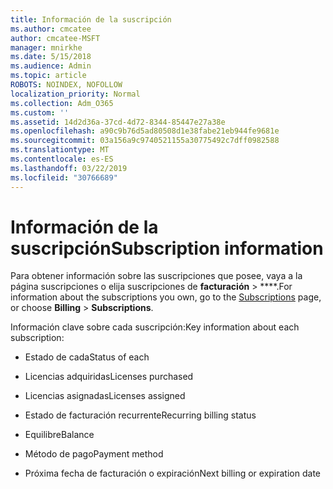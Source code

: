 ```yaml
---
title: Información de la suscripción
ms.author: cmcatee
author: cmcatee-MSFT
manager: mnirkhe
ms.date: 5/15/2018
ms.audience: Admin
ms.topic: article
ROBOTS: NOINDEX, NOFOLLOW
localization_priority: Normal
ms.collection: Adm_O365
ms.custom: ''
ms.assetid: 14d2d36a-37cd-4d72-8344-85447e27a38e
ms.openlocfilehash: a90c9b76d5ad80508d1e38fabe21eb944fe9681e
ms.sourcegitcommit: 03a156a9c9740521155a30775492c7dff0982588
ms.translationtype: MT
ms.contentlocale: es-ES
ms.lasthandoff: 03/22/2019
ms.locfileid: "30766689"
---
```

# <a name="subscription-information"></a><span data-ttu-id="eeef5-102">Información de la suscripción</span><span class="sxs-lookup"><span data-stu-id="eeef5-102">Subscription information</span></span>

<span data-ttu-id="eeef5-103">Para obtener información sobre las suscripciones que posee, vaya a [](https://go.microsoft.com/fwlink/p/?linkid=842054) la página suscripciones o elija suscripciones de **facturación** \> \*\*\*\*.</span><span class="sxs-lookup"><span data-stu-id="eeef5-103">For information about the subscriptions you own, go to the [Subscriptions](https://go.microsoft.com/fwlink/p/?linkid=842054) page, or choose **Billing** \> **Subscriptions**.</span></span>
  
<span data-ttu-id="eeef5-104">Información clave sobre cada suscripción:</span><span class="sxs-lookup"><span data-stu-id="eeef5-104">Key information about each subscription:</span></span>
  
- <span data-ttu-id="eeef5-105">Estado de cada</span><span class="sxs-lookup"><span data-stu-id="eeef5-105">Status of each</span></span>
    
- <span data-ttu-id="eeef5-106">Licencias adquiridas</span><span class="sxs-lookup"><span data-stu-id="eeef5-106">Licenses purchased</span></span>
    
- <span data-ttu-id="eeef5-107">Licencias asignadas</span><span class="sxs-lookup"><span data-stu-id="eeef5-107">Licenses assigned</span></span>
    
- <span data-ttu-id="eeef5-108">Estado de facturación recurrente</span><span class="sxs-lookup"><span data-stu-id="eeef5-108">Recurring billing status</span></span>
    
- <span data-ttu-id="eeef5-109">Equilibre</span><span class="sxs-lookup"><span data-stu-id="eeef5-109">Balance</span></span>
    
- <span data-ttu-id="eeef5-110">Método de pago</span><span class="sxs-lookup"><span data-stu-id="eeef5-110">Payment method</span></span>
    
- <span data-ttu-id="eeef5-111">Próxima fecha de facturación o expiración</span><span class="sxs-lookup"><span data-stu-id="eeef5-111">Next billing or expiration date</span></span>
    

